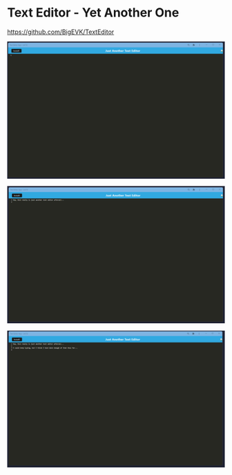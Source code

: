 # Text Editor - Yet Another One

https://github.com/BigEVK/TextEditor

![Login](/client/src/images/app_img_1.png)

![Login](/client/src/images/app_img_2.png)

![Login](/client/src/images/app_img_3.png)